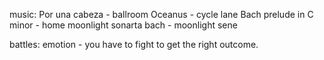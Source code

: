 music:
	Por una cabeza -  ballroom
	Oceanus - cycle lane
	Bach prelude in C minor - home 
	moonlight sonarta bach - moonlight sene

battles:
	emotion - you have to fight to get the right outcome.

	

